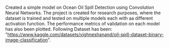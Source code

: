 Created a simple model on Ocean Oil Spill Detection using Convolution Neural Networks.
The project is created for research purposes, where the dataset is trained and tested on multiple models each with aa different activation function.
The performance metrics of validation on each model has also been plotted.
Following Dataset has been: "https://www.kaggle.com/datasets/vighneshanand/oil-spill-dataset-binary-image-classification".
